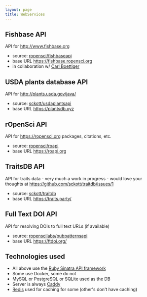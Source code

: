 ```yaml
---
layout: page
title: WebServices
---
```


## Fishbase API

API for <http://www.fishbase.org>

* source: [ropensci/fishbaseapi](https://github.com/ropensci/fishbaseapi)
* base URL <https://fishbase.ropensci.org>
* in collaboration w/ [Carl Boettiger][cboettig]

## USDA plants database API

API for <http://plants.usda.gov/java/>

* source: [sckott/usdaplantsapi](https://github.com/sckott/usdaplantsapi)
* base URL <https://plantsdb.xyz>

## rOpenSci API

API for <https://ropensci.org> packages, citations, etc.

* source: [ropensci/roapi](https://github.com/ropensci/roapi)
* base URL <https://roapi.org>

## TraitsDB API

API for traits data - very much a work in progress - would love your thoughts at <https://github.com/sckott/traitdb/issues/1>

* source: [sckott/traitdb](https://github.com/sckott/traitdb)
* base URL <https://traits.party/>

## Full Text DOI API

API for resolving DOIs to full text URLs (if available)

* source: [ropenscilabs/pubpatternsapi](https://github.com/ropenscilabs/pubpatternsapi)
* base URL <https://ftdoi.org/>

## Technologies used

* All above use the [Ruby Sinatra API framework](http://www.sinatrarb.com)
* Some use Docker, some do not
* MySQL or PostgreSQL or SQLite used as the DB
* Server is always [Caddy](https://caddyserver.com/)
* [Redis](http://redis.io/) used for caching for some (other's don't have caching)

[cboettig]: https://github.com/cboettig/
